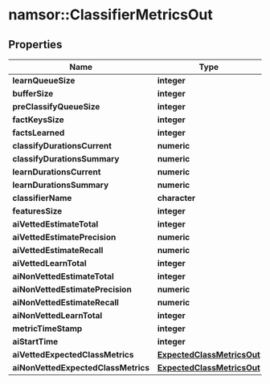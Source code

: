 # namsor::ClassifierMetricsOut

## Properties
Name | Type | Description | Notes
------------ | ------------- | ------------- | -------------
**learnQueueSize** | **integer** |  | [optional] 
**bufferSize** | **integer** |  | [optional] 
**preClassifyQueueSize** | **integer** |  | [optional] 
**factKeysSize** | **integer** |  | [optional] 
**factsLearned** | **integer** |  | [optional] 
**classifyDurationsCurrent** | **numeric** |  | [optional] 
**classifyDurationsSummary** | **numeric** |  | [optional] 
**learnDurationsCurrent** | **numeric** |  | [optional] 
**learnDurationsSummary** | **numeric** |  | [optional] 
**classifierName** | **character** |  | [optional] 
**featuresSize** | **integer** |  | [optional] 
**aiVettedEstimateTotal** | **integer** |  | [optional] 
**aiVettedEstimatePrecision** | **numeric** |  | [optional] 
**aiVettedEstimateRecall** | **numeric** |  | [optional] 
**aiVettedLearnTotal** | **integer** |  | [optional] 
**aiNonVettedEstimateTotal** | **integer** |  | [optional] 
**aiNonVettedEstimatePrecision** | **numeric** |  | [optional] 
**aiNonVettedEstimateRecall** | **numeric** |  | [optional] 
**aiNonVettedLearnTotal** | **integer** |  | [optional] 
**metricTimeStamp** | **integer** |  | [optional] 
**aiStartTime** | **integer** |  | [optional] 
**aiVettedExpectedClassMetrics** | [**ExpectedClassMetricsOut**](ExpectedClassMetricsOut.md) |  | [optional] 
**aiNonVettedExpectedClassMetrics** | [**ExpectedClassMetricsOut**](ExpectedClassMetricsOut.md) |  | [optional] 


